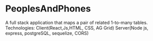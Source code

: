 # PeoplesAndPhones
 A full stack application that maps a pair of related 1-to-many tables. Technologies: Client(React,Js,HTML, CSS, AG Grid) Server(Node js, express, postgreSQL, sequelize, CORS)
